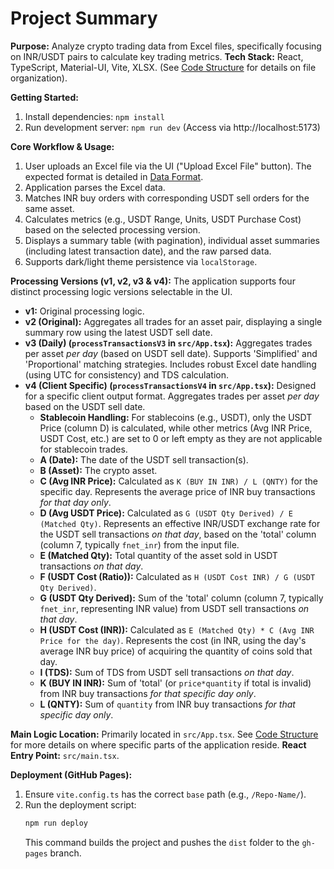 # Project Summary

**Purpose:** Analyze crypto trading data from Excel files, specifically focusing on INR/USDT pairs to calculate key trading metrics.
**Tech Stack:** React, TypeScript, Material-UI, Vite, XLSX. (See [Code Structure](mdc:.metadata/code_structure.md) for details on file organization).

**Getting Started:**
1. Install dependencies: `npm install`
2. Run development server: `npm run dev` (Access via http://localhost:5173)

**Core Workflow & Usage:**
1. User uploads an Excel file via the UI ("Upload Excel File" button). The expected format is detailed in [Data Format](mdc:.metadata/data_format.md).
2. Application parses the Excel data.
3. Matches INR buy orders with corresponding USDT sell orders for the same asset.
4. Calculates metrics (e.g., USDT Range, Units, USDT Purchase Cost) based on the selected processing version.
5. Displays a summary table (with pagination), individual asset summaries (including latest transaction date), and the raw parsed data.
6. Supports dark/light theme persistence via `localStorage`.

**Processing Versions (v1, v2, v3 & v4):**
The application supports four distinct processing logic versions selectable in the UI.
- **v1:** Original processing logic.
- **v2 (Original):** Aggregates all trades for an asset pair, displaying a single summary row using the latest USDT sell date.
- **v3 (Daily) (`processTransactionsV3` in `src/App.tsx`):** Aggregates trades per asset *per day* (based on USDT sell date). Supports 'Simplified' and 'Proportional' matching strategies. Includes robust Excel date handling (using UTC for consistency) and TDS calculation.
- **v4 (Client Specific) (`processTransactionsV4` in `src/App.tsx`):** Designed for a specific client output format. Aggregates trades per asset *per day* based on the USDT sell date.
    - **Stablecoin Handling:** For stablecoins (e.g., USDT), only the USDT Price (column D) is calculated, while other metrics (Avg INR Price, USDT Cost, etc.) are set to 0 or left empty as they are not applicable for stablecoin trades.
    - **A (Date):** The date of the USDT sell transaction(s).
    - **B (Asset):** The crypto asset.
    - **C (Avg INR Price):** Calculated as `K (BUY IN INR) / L (QNTY)` for the specific day. Represents the average price of INR buy transactions *for that day only*.
    - **D (Avg USDT Price):** Calculated as `G (USDT Qty Derived) / E (Matched Qty)`. Represents an effective INR/USDT exchange rate for the USDT sell transactions *on that day*, based on the 'total' column (column 7, typically `fnet_inr`) from the input file.
    - **E (Matched Qty):** Total quantity of the asset sold in USDT transactions *on that day*.
    - **F (USDT Cost (Ratio)):** Calculated as `H (USDT Cost INR) / G (USDT Qty Derived)`.
    - **G (USDT Qty Derived):** Sum of the 'total' column (column 7, typically `fnet_inr`, representing INR value) from USDT sell transactions *on that day*.
    - **H (USDT Cost (INR)):** Calculated as `E (Matched Qty) * C (Avg INR Price for the day)`. Represents the cost (in INR, using the day's average INR buy price) of acquiring the quantity of coins sold that day.
    - **I (TDS):** Sum of TDS from USDT sell transactions *on that day*.
    - **K (BUY IN INR):** Sum of 'total' (or `price*quantity` if total is invalid) from INR buy transactions *for that specific day only*.
    - **L (QNTY):** Sum of `quantity` from INR buy transactions *for that specific day only*.

**Main Logic Location:** Primarily located in `src/App.tsx`. See [Code Structure](mdc:.metadata/code_structure.md) for more details on where specific parts of the application reside.
**React Entry Point:** `src/main.tsx`.

**Deployment (GitHub Pages):**
1. Ensure `vite.config.ts` has the correct `base` path (e.g., `/Repo-Name/`).
2. Run the deployment script:
   ```bash
   npm run deploy
   ```
   This command builds the project and pushes the `dist` folder to the `gh-pages` branch. 